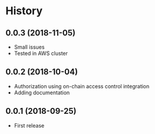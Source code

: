 History
=======

0.0.3 (2018-11-05)
------------------

* Small issues
* Tested in AWS cluster

0.0.2 (2018-10-04)
------------------

* Authorization using on-chain access control integration
* Adding documentation

0.0.1 (2018-09-25)
------------------

* First release
